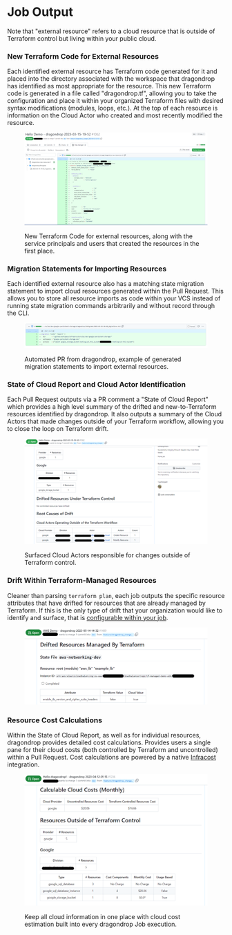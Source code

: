 # Job Output

Note that "external resource" refers to a cloud resource that is outside of Terraform control but living within your public cloud.

### New Terraform Code for External Resources

Each identified external resource has Terraform code generated for it and placed into the directory associated with the workspace that dragondrop has identified as most appropriate for the resource. This new Terraform code is generated in a file called "dragondrop.tf", allowing you to take the configuration and place it within your organized Terraform files with desired syntax modifications (modules, loops, etc.). At the top of each resource is information on the Cloud Actor who created and most recently modified the resource.

<figure><img src="../../.gitbook/assets/202230315_resource_output.png" alt=""><figcaption><p>New Terraform Code for external resources, along with the service principals and users that created the resources in the first place.</p></figcaption></figure>

### Migration Statements for Importing Resources

Each identified external resource also has a matching state migration statement to import cloud resources generated within the Pull Request. This allows you to store all resource imports as code within your VCS instead of running state migration commands arbitrarily and without record through the CLI.

<figure><img src="../../.gitbook/assets/20230315_migration_import_statement_output.png" alt=""><figcaption><p>Automated PR from dragondrop, example of generated migration statements to import external resources.</p></figcaption></figure>

### State of Cloud Report and Cloud Actor Identification

Each Pull Request outputs via a PR comment a "State of Cloud Report" which provides a high level summary of the drifted and new-to-Terraform resources identified by dragondrop. It also outputs a summary of the Cloud Actors that made changes outside of your Terraform workflow, allowing you to close the loop on Terraform drift.

<figure><img src="../../.gitbook/assets/20230315_cloud_actor_screen_shot.png" alt=""><figcaption><p>Surfaced Cloud Actors responsible for changes outside of Terraform control.</p></figcaption></figure>

### Drift Within Terraform-Managed Resources

Cleaner than parsing `terraform plan`, each job outputs the specific resource attributes that have drifted for resources that are already managed by Terraform. If this is the only type of drift that your organization would like to identify and surface, that is [configurable within your job](managed-drift-only-mode.md).

<figure><img src="../../.gitbook/assets/20230514 managed resource drift.png" alt=""><figcaption></figcaption></figure>

### Resource Cost Calculations

Within the State of Cloud Report, as well as for individual resources, dragondrop provides detailed cost calculations. Provides users a single pane for their cloud costs (both controlled by Terraform and uncontrolled) within a Pull Request. Cost calculations are powered by a native [Infracost](https://github.com/infracost/infracost) integration.

<figure><img src="../../.gitbook/assets/20230411 Monthly Cost Breakdown.png" alt=""><figcaption><p>Keep all cloud information in one place with cloud cost estimation built into every dragondrop Job execution.</p></figcaption></figure>
